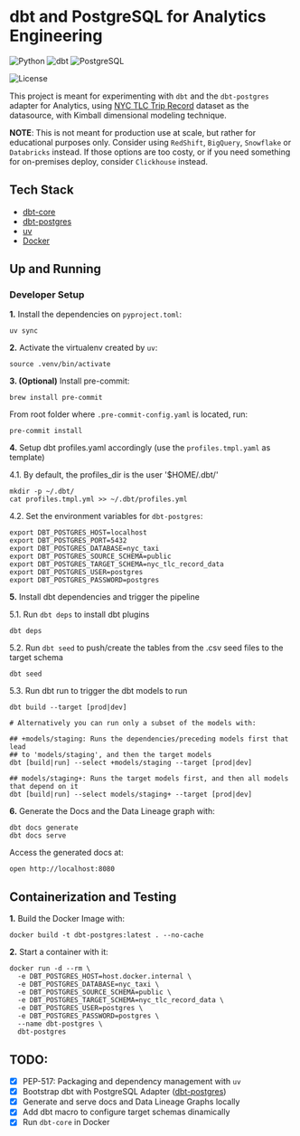 # dbt and PostgreSQL for Analytics Engineering

![Python](https://img.shields.io/badge/Python-3.12_|_3.11_|_3.10-4B8BBE.svg?style=flat&logo=python&logoColor=FFD43B&labelColor=306998)
![dbt](https://img.shields.io/badge/dbt-1.8-262A38?style=flat&logo=dbt&logoColor=FF6849&labelColor=262A38)
![PostgreSQL](https://img.shields.io/badge/PostgreSQL-336791?style=flat&logo=postgresql&logoColor=white&labelColor=336791)

![License](https://img.shields.io/badge/license-CC--BY--SA--4.0-31393F?style=flat&logo=creativecommons&logoColor=black&labelColor=white)

This project is meant for experimenting with `dbt` and the `dbt-postgres` adapter for Analytics,
using [NYC TLC Trip Record](https://www.nyc.gov/site/tlc/about/tlc-trip-record-data.page) dataset as the datasource, with Kimball dimensional modeling technique.

**NOTE**: This is not meant for production use at scale, but rather for educational purposes only. Consider using `RedShift`, `BigQuery`, `Snowflake` or `Databricks` instead. If those options are too costy, or if you need something for on-premises deploy, consider `Clickhouse` instead.

## Tech Stack
- [dbt-core](https://github.com/dbt-labs/dbt-core)
- [dbt-postgres](https://docs.getdbt.com/docs/core/connect-data-platform/postgres-setup)
- [uv](https://docs.astral.sh/uv/concepts/projects/dependencies/)
- [Docker](https://docs.docker.com/get-docker/)

## Up and Running

### Developer Setup

**1.** Install the dependencies on `pyproject.toml`:
```shell
uv sync
```

**2.** Activate the virtualenv created by `uv`:
```shell
source .venv/bin/activate
```

**3. (Optional)**  Install pre-commit:
```shell
brew install pre-commit
```

From root folder where `.pre-commit-config.yaml` is located, run:
```shell
pre-commit install
```

**4.** Setup dbt profiles.yaml accordingly (use the `profiles.tmpl.yaml` as template)

4.1. By default, the profiles_dir is the user '$HOME/.dbt/'
```shell
mkdir -p ~/.dbt/
cat profiles.tmpl.yml >> ~/.dbt/profiles.yml
```

4.2. Set the environment variables for `dbt-postgres`:
```shell
export DBT_POSTGRES_HOST=localhost
export DBT_POSTGRES_PORT=5432
export DBT_POSTGRES_DATABASE=nyc_taxi
export DBT_POSTGRES_SOURCE_SCHEMA=public
export DBT_POSTGRES_TARGET_SCHEMA=nyc_tlc_record_data
export DBT_POSTGRES_USER=postgres
export DBT_POSTGRES_PASSWORD=postgres
```

**5.** Install dbt dependencies and trigger the pipeline

5.1. Run `dbt deps` to install  dbt plugins
```shell
dbt deps
```

5.2. Run `dbt seed` to push/create the tables from the .csv seed files to the target schema
```shell
dbt seed
```

5.3. Run dbt run to trigger the dbt models to run
```shell
dbt build --target [prod|dev]

# Alternatively you can run only a subset of the models with:

## +models/staging: Runs the dependencies/preceding models first that lead 
## to 'models/staging', and then the target models
dbt [build|run] --select +models/staging --target [prod|dev]

## models/staging+: Runs the target models first, and then all models that depend on it
dbt [build|run] --select models/staging+ --target [prod|dev]
```

**6.** Generate the Docs and the Data Lineage graph with:
```shell
dbt docs generate
dbt docs serve
```

Access the generated docs at:
```shell
open http://localhost:8080
```

## Containerization and Testing

**1.** Build the Docker Image with:
```shell
docker build -t dbt-postgres:latest . --no-cache
```

**2.** Start a container with it:
```shell
docker run -d --rm \
  -e DBT_POSTGRES_HOST=host.docker.internal \
  -e DBT_POSTGRES_DATABASE=nyc_taxi \
  -e DBT_POSTGRES_SOURCE_SCHEMA=public \
  -e DBT_POSTGRES_TARGET_SCHEMA=nyc_tlc_record_data \
  -e DBT_POSTGRES_USER=postgres \
  -e DBT_POSTGRES_PASSWORD=postgres \
  --name dbt-postgres \
  dbt-postgres
```

## TODO:
- [x] PEP-517: Packaging and dependency management with `uv`
- [x] Bootstrap dbt with PostgreSQL Adapter ([dbt-postgres](https://docs.getdbt.com/docs/core/connect-data-platform/postgres-setup))
- [x] Generate and serve docs and Data Lineage Graphs locally
- [x] Add dbt macro to configure target schemas dinamically
- [x] Run `dbt-core` in Docker
